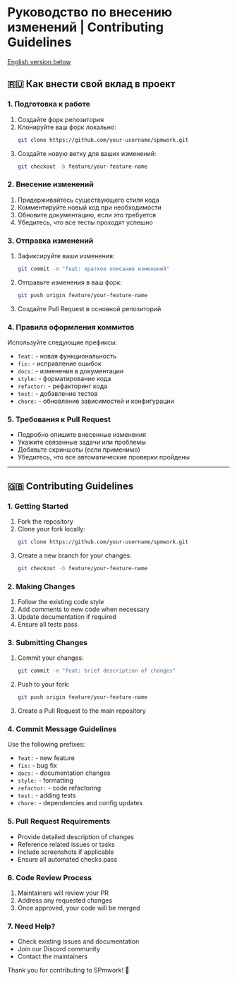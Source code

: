 # Руководство по внесению изменений | Contributing Guidelines

[English version below](#contributing-guidelines)

## 🇷🇺 Как внести свой вклад в проект

### 1. Подготовка к работе

1. Создайте форк репозитория
2. Клонируйте ваш форк локально:
   ```bash
   git clone https://github.com/your-username/spmwork.git
   ```
3. Создайте новую ветку для ваших изменений:
   ```bash
   git checkout -b feature/your-feature-name
   ```

### 2. Внесение изменений

1. Придерживайтесь существующего стиля кода
2. Комментируйте новый код при необходимости
3. Обновите документацию, если это требуется
4. Убедитесь, что все тесты проходят успешно

### 3. Отправка изменений

1. Зафиксируйте ваши изменения:
   ```bash
   git commit -m "feat: краткое описание изменений"
   ```
2. Отправьте изменения в ваш форк:
   ```bash
   git push origin feature/your-feature-name
   ```
3. Создайте Pull Request в основной репозиторий

### 4. Правила оформления коммитов

Используйте следующие префиксы:

- `feat:` - новая функциональность
- `fix:` - исправление ошибок
- `docs:` - изменения в документации
- `style:` - форматирование кода
- `refactor:` - рефакторинг кода
- `test:` - добавление тестов
- `chore:` - обновление зависимостей и конфигурации

### 5. Требования к Pull Request

- Подробно опишите внесенные изменения
- Укажите связанные задачи или проблемы
- Добавьте скриншоты (если применимо)
- Убедитесь, что все автоматические проверки пройдены

---

## 🇬🇧 Contributing Guidelines

### 1. Getting Started

1. Fork the repository
2. Clone your fork locally:
   ```bash
   git clone https://github.com/your-username/spmwork.git
   ```
3. Create a new branch for your changes:
   ```bash
   git checkout -b feature/your-feature-name
   ```

### 2. Making Changes

1. Follow the existing code style
2. Add comments to new code when necessary
3. Update documentation if required
4. Ensure all tests pass

### 3. Submitting Changes

1. Commit your changes:
   ```bash
   git commit -m "feat: brief description of changes"
   ```
2. Push to your fork:
   ```bash
   git push origin feature/your-feature-name
   ```
3. Create a Pull Request to the main repository

### 4. Commit Message Guidelines

Use the following prefixes:

- `feat:` - new feature
- `fix:` - bug fix
- `docs:` - documentation changes
- `style:` - formatting
- `refactor:` - code refactoring
- `test:` - adding tests
- `chore:` - dependencies and config updates

### 5. Pull Request Requirements

- Provide detailed description of changes
- Reference related issues or tasks
- Include screenshots if applicable
- Ensure all automated checks pass

### 6. Code Review Process

1. Maintainers will review your PR
2. Address any requested changes
3. Once approved, your code will be merged

### 7. Need Help?

- Check existing issues and documentation
- Join our Discord community
- Contact the maintainers

Thank you for contributing to SPmwork! 🚀

